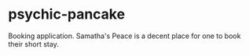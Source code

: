 # psychic-pancake
Booking application. Samatha's Peace is a decent place for one to book their short stay. 
